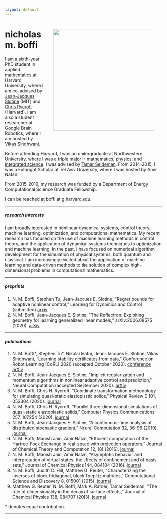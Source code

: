 ```yaml
---
layout: default
---
```

<img src="../images/me_2.png" width="325" align="right" style="padding: 25px">

<!--##### about me -->
# nicholas m. boffi

I am a sixth-year PhD student in applied mathematics at Harvard University, where I am co-advised by [Jean-Jacques Slotine](http://web.mit.edu/nsl/www/) (MIT) and [Chris Rycroft](http://people.seas.harvard.edu/~chr/research/) (Harvard). I am also a student researcher at Google Brain Robotics, where I am hosted by [Vikas Sindhwani](https://vikas.sindhwani.org/). 

Before attending Harvard, I was an undergraduate at Northwestern University, where I was a triple major in mathematics, physics, and [integrated science](https://isp.northwestern.edu/). I was advised by [Tamar Seideman](https://sites.northwestern.edu/seideman/). From 2014-2015, I was a Fulbright Scholar at Tel Aviv University, where I was hosted by Amir Natan. 

From 2015-2019, my research was funded by a Department of Energy Computational Science Graduate Fellowship.

I can be reached at boffi at g.harvard.edu.

---
##### research interests

I am broadly interested in nonlinear dynamical systems, control theory, machine learning, optimization, and computational mathematics. My recent research has focused on the use of machine learning methods in control theory, and the application of dynamical systems techniques to optimization and machine learning. In the past, I have focused on numerical algorithm development for the simulation of physical systems, both quantum and classical. I am increasingly excited about the application of machine learning and data-driven methods to the solution of complex high-dimensional problems in computational mathematics.

---
##### preprints
1. N. M. Boffi, Stephen Tu, Jean-Jacques E. Slotine, "Regret bounds for adaptive nonlinear control," Learning for Dynamics and Control (submitted) [arxiv](https://arxiv.org/abs/2011.13101)
1. N. M. Boffi, Jean-Jacques E. Slotine, "The Reflectron: Exploiting geometry for learning generalized linear models," arXiv:2006.08575 (2020). [arXiv](https://arxiv.org/abs/2006.08575)

---
##### publications
1. N. M. Boffi\*, Stephen Tu\*, Nikolai Matni, Jean-Jacques E. Slotine, Vikas Sindhwani, “Learning stability certificates from data,” Conference on Robot Learning (CoRL) 2020 (accepted October 2020). [conference](https://corlconf.github.io/paper_290/) [arXiv](https://arxiv.org/abs/2008.05952)
1. N. M. Boffi, Jean-Jacques E. Slotine, "Implicit regularization and momentum algorithms in nonlinear adaptive control and prediction," Neural Computation (accepted September 2020). [arXiv](https://arxiv.org/abs/1912.13154)
1. N. M. Boffi, Chris H. Rycroft, “Coordinate transformation methodology for simulating quasi-static elastoplastic solids,” Physical Review E 101, 053304 (2020). [journal](https://journals.aps.org/pre/abstract/10.1103/PhysRevE.101.053304)
1. N. M. Boffi, Chris H. Rycroft, “Parallel three-dimensional simulations of quasi-static elastoplastic solids,” Computer Physics Communications 257, 107254 (2020). [journal](https://www.sciencedirect.com/science/article/pii/S0010465520300795?via%3Dihub)
1. N. M. Boffi, Jean-Jacques E. Slotine, “A continuous-time analysis of distributed stochastic gradient,” Neural Computation 32, 36-96 (2019). [journal](https://www.mitpressjournals.org/doi/abs/10.1162/neco_a_01248)
1.  N. M. Boffi, Manish Jain, Amir Natan, “Efficient computation of the Hartree-Fock Exchange in real-space with projection operators,” Journal of Chemical Theory and Computation 12, (8) (2016). [journal](https://pubs.acs.org/doi/full/10.1021/acs.jctc.6b00376)
1.  N. M. Boffi, Manish Jain, Amir Natan, “Asymptotic behavior and interpretation of virtual states: the effects of confinement and of basis sets,” Journal of Chemical Physics 144, 084104 (2016). [journal](https://aip.scitation.org/doi/abs/10.1063/1.4942187?journalCode=jcp)
1. N. M. Boffi, Judith C. Hill, Matthew G. Reuter, "Characterizing the inverses of block tridiagonal, block Toeplitz matrices," Computational Science and Discovery 8, 015001 (2015). [journal](https://iopscience.iop.org/article/10.1088/1749-4680/8/1/015001)
1. Matthew G. Reuter, N. M. Boffi, Mark A. Ratner, Tamar Seideman, "The role of dimensionality in the decay of surface effects," Journal of Chemical Physics 138, 084707 (2013). [journal](https://aip.scitation.org/doi/10.1063/1.4792643)

\* denotes equal contribution.

---
